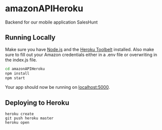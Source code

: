 # amazonAPIHeroku

Backend for our mobile application SalesHunt

## Running Locally

Make sure you have [Node.js](http://nodejs.org/) and the [Heroku Toolbelt](https://toolbelt.heroku.com/) installed. Also make sure to fill out your Amazon credentials either in a .env file or overwriting in the index.js file.

```sh
cd amazonAPIHeroku
npm install
npm start
```

Your app should now be running on [localhost:5000](http://localhost:5000/).

## Deploying to Heroku

```
heroku create
git push heroku master
heroku open
```